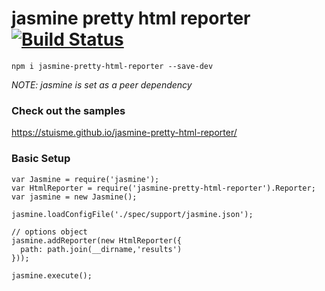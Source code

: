 # jasmine pretty html reporter [![Build Status](https://travis-ci.org/stuisme/jasmine-pretty-html-reporter.svg?branch=master)](https://travis-ci.org/stuisme/jasmine-pretty-html-reporter)

```
npm i jasmine-pretty-html-reporter --save-dev
```
_NOTE: jasmine is set as a peer dependency_

### Check out the samples

https://stuisme.github.io/jasmine-pretty-html-reporter/


### Basic Setup

```
var Jasmine = require('jasmine');
var HtmlReporter = require('jasmine-pretty-html-reporter').Reporter;
var jasmine = new Jasmine();

jasmine.loadConfigFile('./spec/support/jasmine.json');

// options object
jasmine.addReporter(new HtmlReporter({
  path: path.join(__dirname,'results')
}));

jasmine.execute();
```
